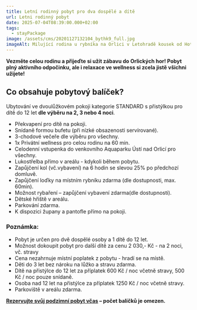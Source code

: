 ```yaml
---
title: Letní rodinný pobyt pro dva dospělé a dítě
url: Letni rodinný pobyt
date: 2025-07-04T08:39:00.000+02:00
tags:
  - stayPackage
image: /assets/cms/20201127132104_bythk9_full.jpg
imageAlt: Milující rodina u rybníka na Orlici v Letohradě kousek od Hotelu Chateau Orlice
---
```

**Vezměte celou rodinu a přijeďte si užít zábavu do Orlických hor! Pobyt plný aktivního odpočinku, ale i relaxace ve wellness si zcela jistě všichni užijete!**

## **Co obsahuje pobytový balíček?**

Ubytování ve dvoulůžkovém pokoji kategorie STANDARD s přistýlkou pro dítě do 12 let **dle výběru na 2, 3 nebo 4 noci**.

* Překvapení pro dítě na pokoji.
* Snídaně formou bufetu (při nízké obsazenosti servírované).
* 3-chodové večeře dle výběru pro všechny.
* 1x Privátní wellness pro celou rodinu na 60 min.
* Celodenní vstupenka do venkovního Aquaparku Ústí nad Orlicí pro všechny.
* Lukostřelba přímo v areálu - kdykoli během pobytu.
* Zapůjčení kol (vč.vybavení) na 6 hodin se slevou 25% po předchozí domluvě.
* Zapůjčení loďky na místním rybníku zdarma (dle dostupnosti, max. 60min).
* Možnost rybaření – zapůjčení vybavení zdarma(dle dostupnosti).
* Dětské hřiště v areálu.
* Parkování zdarma.
* K dispozici župany a pantofle přímo na pokoji.

### Poznámka:

* Pobyt je určen pro dvě dospělé osoby a 1 dítě do 12 let.
* Možnost dokoupit pobyt pro další dítě za cenu 2 030,- Kč - na 2 noci, vč. stravy
* Cena nezahrnuje místní poplatek z pobytu - hradí se na místě.
* Děti do 3 let bez nároku na lůžko a stravu zdarma.
* Dítě na přistýlce do 12 let za příplatek 600 Kč / noc včetně stravy, 500 Kč / noc pouze snídaně.
* Osoba nad 12 let na přistýlce za příplatek 1250 Kč / noc včetně stravy.
* Parkoviště v areálu zdarma.

**[Rezervujte svůj podzimní pobyt včas](<>) – počet balíčků je omezen.**
